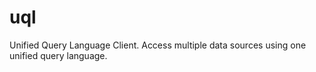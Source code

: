 # uql
Unified Query Language Client. Access multiple data sources using one unified query language.
